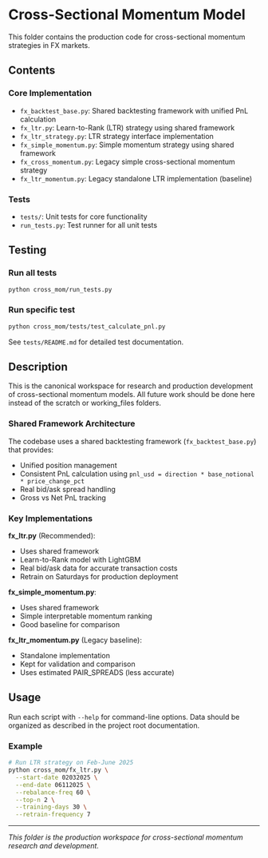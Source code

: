 # Cross-Sectional Momentum Model

This folder contains the production code for cross-sectional momentum strategies in FX markets.

## Contents

### Core Implementation
- `fx_backtest_base.py`: Shared backtesting framework with unified PnL calculation
- `fx_ltr.py`: Learn-to-Rank (LTR) strategy using shared framework
- `fx_ltr_strategy.py`: LTR strategy interface implementation
- `fx_simple_momentum.py`: Simple momentum strategy using shared framework
- `fx_cross_momentum.py`: Legacy simple cross-sectional momentum strategy
- `fx_ltr_momentum.py`: Legacy standalone LTR implementation (baseline)

### Tests
- `tests/`: Unit tests for core functionality
- `run_tests.py`: Test runner for all unit tests

## Testing

### Run all tests
```bash
python cross_mom/run_tests.py
```

### Run specific test
```bash
python cross_mom/tests/test_calculate_pnl.py
```

See `tests/README.md` for detailed test documentation.

## Description

This is the canonical workspace for research and production development of cross-sectional momentum models. All future work should be done here instead of the scratch or working_files folders.

### Shared Framework Architecture
The codebase uses a shared backtesting framework (`fx_backtest_base.py`) that provides:
- Unified position management
- Consistent PnL calculation using `pnl_usd = direction * base_notional * price_change_pct`
- Real bid/ask spread handling
- Gross vs Net PnL tracking

### Key Implementations

**fx_ltr.py** (Recommended): 
- Uses shared framework
- Learn-to-Rank model with LightGBM
- Real bid/ask data for accurate transaction costs
- Retrain on Saturdays for production deployment

**fx_simple_momentum.py**:
- Uses shared framework
- Simple interpretable momentum ranking
- Good baseline for comparison

**fx_ltr_momentum.py** (Legacy baseline):
- Standalone implementation
- Kept for validation and comparison
- Uses estimated PAIR_SPREADS (less accurate)

## Usage

Run each script with `--help` for command-line options. Data should be organized as described in the project root documentation.

### Example
```bash
# Run LTR strategy on Feb-June 2025
python cross_mom/fx_ltr.py \
  --start-date 02032025 \
  --end-date 06112025 \
  --rebalance-freq 60 \
  --top-n 2 \
  --training-days 30 \
  --retrain-frequency 7
```

---

*This folder is the production workspace for cross-sectional momentum research and development.*
